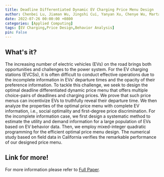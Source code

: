```yaml
---
title: Deadline Differentiated Dynamic EV Charging Price Menu Design
author: Chenbei Lu, Jiaman Wu, Jingshi Cui, Yanyan Xu, Chenye Wu, Marta C Gonzalez
date: 2022-07-26 00:00:00 +0800
categories: [Applied Computing]
tags: [EV Charging,Price Design,Behavior Analysis]
pin: False
---
```


## What's it?
The increasing number of electric vehicles (EVs) on the road brings both opportunities and challenges to the power system. For the EV charging stations (EVCSs), it is often difficult to conduct effective operations due to the incomplete information in EVs’ departure times and the opacity of their preference information. To tackle this challenge, we seek to design the optimal deadline differentiated dynamic price menu that offers multiple choice-pairs of deadlines and charging prices. We prove that such price menus can incentivize EVs to truthfully reveal their departure time. We then analyze the properties of the optimal price menu with complete EV information, i.e., social optimality and first-degree price discrimination. For the incomplete information case, we first design a systematic method to estimate the utility and demand information for a large population of EVs based on EV behavior data. Then, we employ mixed-integer quadratic programming for the efficient optimal price menu design. The numerical study based on field data in California verifies the remarkable performance of our designed price menu.

## Link for more!
For more information please refer to [Full Paper](https://ieeexplore.ieee.org/abstract/document/9840998).
